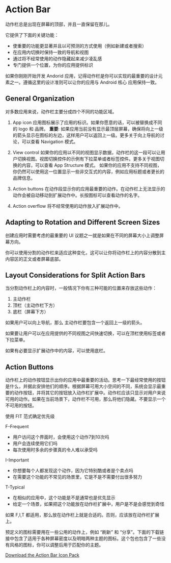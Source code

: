 # Action Bar

动作栏总是出现在屏幕的顶部，并且一直保留在那儿。

它提供了下面的关键功能：

* 使重要的功能更显著并且以可预测的方式使用（例如新建或者搜索）
* 在应用内切换时保持一致的导航和视图
* 通过将不经常使用的动作隐藏起来减少凌乱感
* 专门提供一个位置，为你的应用提供标识 

如果你刚刚开始开发 Andorid 应用，记得动作栏是你可以实现的最重要的设计元素之一。遵循这里的设计准则可以让你的应用与 Android 核心
应用保持一致。

## General Organization

对多数应用来说，动作栏主要分成四个不同的功能区域。

1. App icon
应用图标展示了应用的标识。如果你愿意的话，可以被替换成不同的 logo 和 品牌。
**重要**: 如果应用当前没有显示最顶层屏幕，确保将向上一级的箭头显示在图标的左边，这样用户可以返回上一级。更多关于向上导航的讨论，可以查看 Navigation 模式。

2. View control
如果你的应用以不同的视图显示数据，动作栏的这一段可以让用户切换视图。视图切换控件的示例有下拉菜单或者标签控件。更多关于视图切换的内容，可以查看 App Structure 模式。
如果你的应用不支持不同视图，你仍然可以使用这一位置显示一些非交互式的内容，例如应用标题或者更长的品牌信息。

3. Action buttons
在动作段显示你的应用最重要的动作。在动作栏上无法显示的动作会被自动移动到扩展动作中。长按图标可以查看动作的名字。

4. Action overflow
将不经常使用的动作放入扩展动作中。

## Adapting to Rotation and Different Screen Sizes
创建应用时需要考虑的最重要的 UI 议题之一就是如果在不同的屏幕大小上调整屏幕方向。

你可以使用分割的动作栏来适应这种变化，这可以让你将动作栏上的内容分散到主内容区的正文或者屏幕底部。

## Layout Considerations for Split Action Bars
当分割动作栏上的内容时，一般情况下你有三种可能的位置来存放这些动作：

1. 主动作栏
2. 顶栏（主动作栏下方）
3. 底栏（屏幕下方）

如果用户可以向上导航，那么 主动作栏要包含一个返回上一级的箭头。

如果要让用户可以在应用提供的不同视图之间快速切换，可以在顶栏使用标签或者下拉菜单。

如果有必要显示扩展动作中的内容，可以使用底栏。

## Action Buttons
动作栏上的动作按钮显示出你的应用中最重要的活动。思考一下最经常使用的按钮是什么，并据此安排他们的顺序。根据屏幕可用大小空间的不同，系统会显示最重要的动作按钮，并将其它的按钮放入动作栏扩展中。动作栏应该只显示对用户来说可用的动作。如果在当前场景下，动作栏不可用，那么将他们隐藏。不要显示一个不可用的按钮。

使用 FIT 范式确定优先级

F-Frequent
* 用户访问这个界面时，会使用这个动作7到10次吗
* 用户会连续使用它们吗
* 每次使用时多余的步骤真的令人难以承受吗

I-Important
* 你想要每个人都发现这个动作，因为它特别酷或者是个卖点吗
* 在需要这个功能的不常见的场景里，它是不是不需要付出很多努力

T-Typical
* 在相似的应用中，这个功能是不是通常也是优先显示
* 给定一个场景，如果把这个功能放在动作栏扩展中，用户是不是会感觉到奇怪

如果 F,I,T 都适用，那么放在动作栏上就是合适的。否则，应该放在动作栏扩展上。

预定义的图标需要用在一些公用的动作上，例如 “刷新” 和 “分享”。下面的下载链接中包含了适用于各种屏幕密度以及明暗两种主题的图标。这个包也包含了一些没有风格的图标，你可以调整后用于匹配你的主题。

[Download the Action Bar Icon Pack]()
